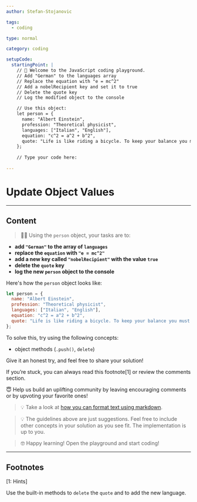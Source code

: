 ```yaml
---
author: Stefan-Stojanovic

tags:
  - coding

type: normal

category: coding

setupCode:
  startingPoint: |
    // 👋 Welcome to the JavaScript coding playground.
    // Add "German" to the languages array
    // Replace the equation with "e = mc^2"
    // Add a nobelRecipient key and set it to true
    // Delete the quote key
    // Log the modified object to the console

    // Use this object:
    let person = {
      name: "Albert Einstein",
      profession: "Theoretical physicist",
      languages: ["Italian", "English"],
      equation: "c^2 = a^2 + b^2",
      quote: "Life is like riding a bicycle. To keep your balance you must keep moving."
    };
    
    // Type your code here:
    
---
```


# Update Object Values

---

## Content

> 👩‍💻 Using the `person` object, your tasks are to:
- **add `"German"` to the array of `languages`**
- **replace the `equation` with `"e = mc^2"`**
- **add a new key called `"nobelRecipient"` with the value `true`**
- **delete the `quote` key**
- **log the new `person` object to the console**

Here's how the `person` object looks like:
```javascript
let person = {
  name: "Albert Einstein",
  profession: "Theoretical physicist",
  languages: ["Italian", "English"],
  equation: "c^2 = a^2 + b^2",
  quote: "Life is like riding a bicycle. To keep your balance you must keep moving."
};
```

To solve this, try using the following concepts:
- object methods (`.push()`, `delete`)

Give it an honest try, and feel free to share your solution!

If you’re stuck, you can always read this footnote[1] or review the comments section.

😇 Help us build an uplifting community by leaving encouraging comments or by upvoting your favorite ones!

> 💡 Take a look at [how you can format text using markdown](https://www.enki.com/glossary/general/markdown-formatting).

> 💡 The guidelines above are just suggestions. Feel free to include other concepts in your solution as you see fit. The implementation is up to you.

> 🤓 Happy learning! Open the playground and start coding!

---

## Footnotes

[1: Hints]

Use the built-in methods to `delete` the `quote` and to add the new language.

